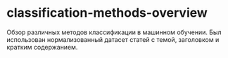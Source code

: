 # classification-methods-overview

Обзор различных методов классификации в машинном обучении. Был использован нормализованный датасет статей с темой, заголовком и кратким содержанием.
